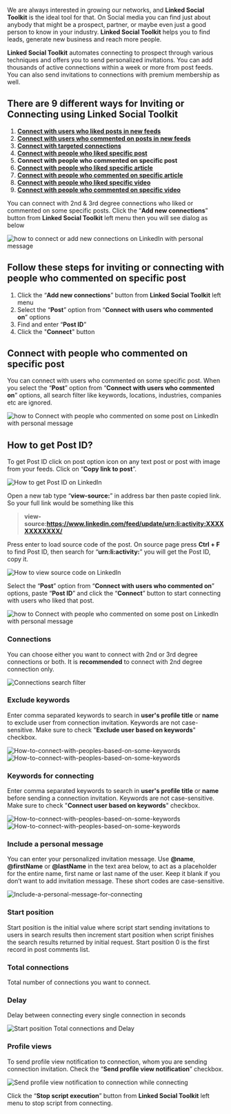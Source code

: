 We are always interested in growing our networks, and **Linked Social Toolkit** is the ideal tool for that. On Social media you can find just about anybody that might be a prospect, partner, or maybe even just a good person to know in your industry. **Linked Social Toolkit** helps you to find leads, generate new business and reach more people.

**Linked Social Toolkit** automates connecting to prospect through various techniques and offers you to send personalized invitations. You can add thousands of active connections within a week or more from post feeds. You can also send invitations to connections with premium membership as well.

## There are 9 different ways for Inviting or Connecting using Linked Social Toolkit
1. [**Connect with users who liked posts in new feeds**](https://github.com/ZiaUrR3hman/LinkedSocialToolkit/wiki/How-to-connect-with-people-who-liked-posts-in-new-feeds)
2. [**Connect with users who commented on posts in new feeds**](https://github.com/ZiaUrR3hman/LinkedSocialToolkit/wiki/How-to-connect-with-people-who-commented-on-posts)
3. [**Connect with targeted connections**](https://github.com/ZiaUrR3hman/LinkedSocialToolkit/wiki/How-to-connect-with-targeted-connections)
4. [**Connect with people who liked specific post**](https://github.com/ZiaUrR3hman/LinkedSocialToolkit/wiki/How-to-connect-with-people-who-liked-specific-post)
5. **Connect with people who commented on specific post**
6. [**Connect with people who liked specific article**](https://github.com/ZiaUrR3hman/LinkedSocialToolkit/wiki/How-to-connect-with-people-who-liked-specific-article)
7. [**Connect with people who commented on specific article**](https://github.com/ZiaUrR3hman/LinkedSocialToolkit/wiki/How-to-connect-with-people-who-commented-on-specific-article)
8. [**Connect with people who liked specific video**](https://github.com/ZiaUrR3hman/LinkedSocialToolkit/wiki/How-to-connect-with-people-who-liked-specific-video)
9. [**Connect with people who commented on specific video**](https://github.com/ZiaUrR3hman/LinkedSocialToolkit/wiki/How-to-connect-with-people-who-commented-on-specific-video)

You can connect with 2nd & 3rd degree connections who liked or commented on some specific posts. Click the “**Add new connections**” button from **Linked Social Toolkit** left menu then you will see dialog as below

![how to connect or add new connections on LinkedIn with personal message](https://github.com/ZiaUrR3hman/LinkedSocialToolkit/raw/master/images/how-to-connect-add-new-connections-on-linkedin-with-personal-message.png)

## Follow these steps for inviting or connecting with people who commented on specific post
1. Click the “**Add new connections**” button from **Linked Social Toolkit** left menu
2. Select the “**Post**” option from “**Connect with users who commented on**” options 
3. Find and enter “**Post ID**”
4. Click the "**Connect**" button

## Connect with people who commented on specific post
You can connect with users who commented on some specific post. When you select the “**Post**” option from “**Connect with users who commented on**” options, all search filter like keywords, locations, industries, companies etc are ignored.

![how to Connect with people who commented on some post on LinkedIn with personal message](https://github.com/ZiaUrR3hman/LinkedSocialToolkit/raw/master/images/Connect-with-users-who-commented-on-some-posts-on-linkedin.png)

## How to get Post ID?
To get Post ID click on post option icon on any text post or post with image from your feeds. Click on “**Copy link to post**”.

![How to get Post ID on LinkedIn](https://github.com/ZiaUrR3hman/LinkedSocialToolkit/raw/master/images/How-to-get-Post-ID.png)

Open a new tab type “**view-source:**” in address bar then paste copied link. So your full link would be something like this

> **view-source:https://www.linkedin.com/feed/update/urn:li:activity:XXXXXXXXXXXX/**

Press enter to load source code of the post. On source page press **Ctrl + F** to find Post ID, then search for “**urn:li:activity:**” you will get the Post ID, copy it.

![How to view source code on LinkedIn](https://github.com/ZiaUrR3hman/LinkedSocialToolkit/raw/master/images/view-source-post.png)

Select the “**Post**” option from “**Connect with users who commented on**” options, paste “**Post ID**” and click the “**Connect**” button to start connecting with users who liked that post.

![how to Connect with people who commented on some post on LinkedIn with personal message](https://github.com/ZiaUrR3hman/LinkedSocialToolkit/raw/master/images/Connect-with-users-who-commented-on-some-posts-on-linkedin.png)

### Connections
You can choose either you want to connect with 2nd or 3rd degree connections or both. It is **recommended** to connect with 2nd degree connection only.

![Connections search filter](https://github.com/ZiaUrR3hman/LinkedSocialToolkit/raw/master/images/Connections-search-filter.png)

### Exclude keywords
Enter comma separated keywords to search in **user's profile title** or **name** to exclude user from connection invitation. Keywords are not case-sensitive. Make sure to check "**Exclude user based on keywords**" checkbox.

![How-to-connect-with-peoples-based-on-some-keywords](https://github.com/ZiaUrR3hman/LinkedSocialToolkit/raw/master/images/exclude-keyword-in-profile-title-or-name.png)
![How-to-connect-with-peoples-based-on-some-keywords](https://github.com/ZiaUrR3hman/LinkedSocialToolkit/raw/master/images/exclude-keyword-in-profile-title-or-name-checkbox.png) 

### Keywords for connecting
Enter comma separated keywords to search in **user's profile title** or **name** before sending a connection invitation. Keywords are not case-sensitive. Make sure to check "**Connect user based on keywords**" checkbox.

![How-to-connect-with-peoples-based-on-some-keywords](https://github.com/ZiaUrR3hman/LinkedSocialToolkit/raw/master/images/How-to-connect-with-peoples-based-on-some-keywords-image029.png)
![How-to-connect-with-peoples-based-on-some-keywords](https://github.com/ZiaUrR3hman/LinkedSocialToolkit/raw/master/images/How-to-connect-with-peoples-based-on-some-keywords-image031.png) 
 
### Include a personal message
You can enter your personalized invitation message. Use **@name**, **@firstName** or **@lastName** in the text area below, to act as a placeholder for the entire name, first name or last name of the user. Keep it blank if you don’t want to add invitation message. These short codes are case-sensitive.

![Include-a-personal-message-for-connecting](https://github.com/ZiaUrR3hman/LinkedSocialToolkit/raw/master/images/Include-a-personal-message-for-connecting-image033.png)

### Start position
Start position is the initial value where script start sending invitations to users in search results then increment start position when script finishes the search results returned by initial request. Start position 0 is the first record in post comments list.

### Total connections
Total number of connections you want to connect.

### Delay
Delay between connecting every single connection in seconds

![Start position Total connections and Delay](https://github.com/ZiaUrR3hman/LinkedSocialToolkit/raw/master/images/Start-position-Total-connections-and-Delay.png)


### Profile views
To send profile view notification to connection, whom you are sending connection invitation. Check the “**Send profile view notification**” checkbox.

![Send profile view notification to connection while connecting](https://github.com/ZiaUrR3hman/LinkedSocialToolkit/raw/master/images/send-profile-view.png)


Click the “**Stop script execution**” button from **Linked Social Toolkit** left menu to stop script from connecting.